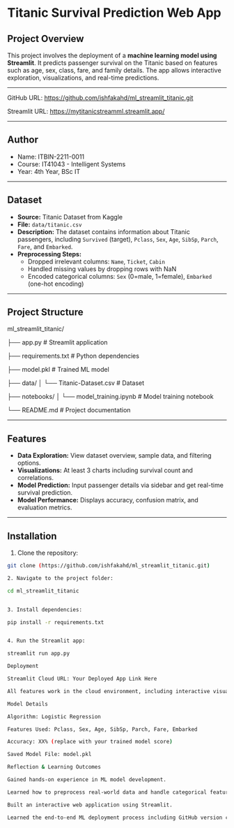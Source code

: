 # Titanic Survival Prediction Web App

## Project Overview
This project involves the deployment of a **machine learning model using Streamlit**. It predicts passenger survival on the Titanic based on features such as age, sex, class, fare, and family details. The app allows interactive exploration, visualizations, and real-time predictions.

---

GitHub URL: https://github.com/ishfakahd/ml_streamlit_titanic.git

Streamlit URL: https://mytitanicstreamml.streamlit.app/

---

## Author
- Name: ITBIN-2211-0011
- Course: IT41043 - Intelligent Systems
- Year: 4th Year, BSc IT

---

## Dataset
- **Source:** Titanic Dataset from Kaggle
- **File:** `data/titanic.csv`
- **Description:** The dataset contains information about Titanic passengers, including `Survived` (target), `Pclass`, `Sex`, `Age`, `SibSp`, `Parch`, `Fare`, and `Embarked`.
- **Preprocessing Steps:**
  - Dropped irrelevant columns: `Name`, `Ticket`, `Cabin`
  - Handled missing values by dropping rows with NaN
  - Encoded categorical columns: `Sex` (0=male, 1=female), `Embarked` (one-hot encoding)

---

## Project Structure
ml_streamlit_titanic/

├── app.py # Streamlit application

├── requirements.txt # Python dependencies

├── model.pkl # Trained ML model

├── data/
│ └── Titanic-Dataset.csv # Dataset

├── notebooks/
│ └── model_training.ipynb # Model training notebook

└── README.md # Project documentation


---

## Features
- **Data Exploration:** View dataset overview, sample data, and filtering options.
- **Visualizations:** At least 3 charts including survival count and correlations.
- **Model Prediction:** Input passenger details via sidebar and get real-time survival prediction.
- **Model Performance:** Displays accuracy, confusion matrix, and evaluation metrics.

---

## Installation
1. Clone the repository:
```bash
git clone (https://github.com/ishfakahd/ml_streamlit_titanic.git)

2. Navigate to the project folder:

cd ml_streamlit_titanic


3. Install dependencies:

pip install -r requirements.txt


4. Run the Streamlit app:

streamlit run app.py

Deployment

Streamlit Cloud URL: Your Deployed App Link Here

All features work in the cloud environment, including interactive visualizations and model predictions.

Model Details

Algorithm: Logistic Regression

Features Used: Pclass, Sex, Age, SibSp, Parch, Fare, Embarked

Accuracy: XX% (replace with your trained model score)

Saved Model File: model.pkl

Reflection & Learning Outcomes

Gained hands-on experience in ML model development.

Learned how to preprocess real-world data and handle categorical features.

Built an interactive web application using Streamlit.

Learned the end-to-end ML deployment process including GitHub version control and Streamlit Cloud deployment.



